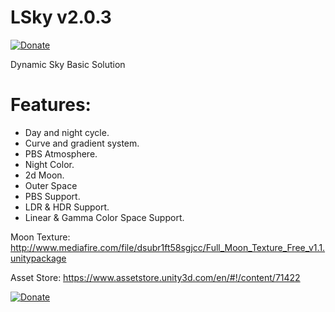 # LSky v2.0.3

[![Donate](https://img.shields.io/badge/Donate-PayPal-green.svg)](https://www.paypal.com/cgi-bin/webscr?cmd=_s-xclick&hosted_button_id=9EXLS6X6XEDJE)

Dynamic Sky Basic Solution

# Features:
- Day and night cycle. 
- Curve and gradient system. 
- PBS Atmosphere. 
- Night Color. 
- 2d Moon. 
- Outer Space 
- PBS Support. 
- LDR & HDR Support. 
- Linear & Gamma Color Space Support. 

Moon Texture: http://www.mediafire.com/file/dsubr1ft58sgjcc/Full_Moon_Texture_Free_v1.1.unitypackage

Asset Store: https://www.assetstore.unity3d.com/en/#!/content/71422

[![Donate](https://img.shields.io/badge/Donate-PayPal-green.svg)](https://www.paypal.com/cgi-bin/webscr?cmd=_s-xclick&hosted_button_id=9EXLS6X6XEDJE)


